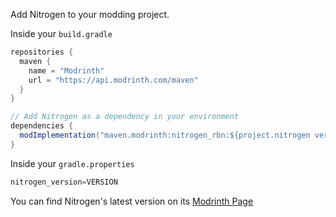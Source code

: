 Add Nitrogen to your modding project.

Inside your `build.gradle`
```java
repositories {
  maven {
    name = "Modrinth"
    url = "https://api.modrinth.com/maven"
  }
}

// Add Nitrogen as a dependency in your environment
dependencies {
  modImplementation("maven.modrinth:nitrogen_rbn:${project.nitrogen version}")
}
```

Inside your `gradle.properties`

```java
nitrogen_version=VERSION
```

You can find Nitrogen's latest version on its [Modrinth Page](https://modrinth.com/mod/nitrogen_rbn/versions)
